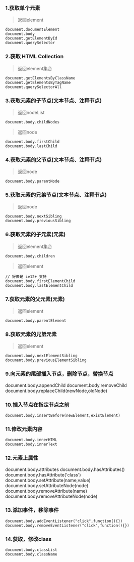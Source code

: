 ### 1.获取单个元素
> 返回element
```
document.documentElement
document.body
document.getElementById
document.querySelector
```
### 2.获取 HTML Collection
> 返回element集合
```
document.getElementsByClassName
document.getElementsByTagName
document.querySelectorAll
```

### 3.获取元素的子节点(文本节点、注释节点)
> 返回nodeList
```
document.body.childNodes
```
> 返回node
```
document.body.firstChild
document.body.lastChild
```
### 4.获取元素的父节点(文本节点、注释节点)
> 返回node
```
document.body.parentNode
```
### 5.获取元素的兄弟节点(文本节点、注释节点)
> 返回node
```
document.body.nextSibling
document.body.previousSibling
```

### 6.获取元素的子元素(元素)
> 返回element集合
```
document.body.children
```
> 返回element
```
// 好像是 ie12+ 支持
document.body.firstElementChild
document.body.lastElementChild
```
### 7.获取元素的父元素(元素)
> 返回element
```
document.body.parentElement
```
### 8.获取元素的兄弟元素
> 返回element
```
document.body.nextElementSibling
document.body.previousElementSibling
```

### 9.向元素的尾部插入节点，删除节点，替换节点
document.body.appendChild
document.body.removeChild
document.body.replaceChild(newNode,oldNode)
### 10.插入节点在指定节点之前
```
document.body.insertBefore(newElement,existElement)
```

### 11.修改元素内容
```
document.body.innerHTML
document.body.innerText
```

### 12.元素上属性
document.body.attributes
document.body.hasAttributes()
document.body.hasAttribute('class')
document.body.setAttribute(name,value)
document.body.setAttributeNode(node)
document.body.removeAttribute(name)
document.body.removeAttributeNode(node)

### 13.添加事件，移除事件
```
document.body.addEventListener("click",function(){})
document.body.removeEventListener("click",function(){})
```

### 14.获取，修改class
```
document.body.classList
document.body.className
```

